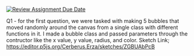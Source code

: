 [![Review Assignment Due Date](https://classroom.github.com/assets/deadline-readme-button-24ddc0f5d75046c5622901739e7c5dd533143b0c8e959d652212380cedb1ea36.svg)](https://classroom.github.com/a/pJv4oXRo)

Q1 - for the first question, we were tasked with making 5 bubbles that moved randomly around the canvas from a single class with different functions in it. I made a bubble class and passed parameters through the contructor like the x value, y value, radius, and color. 
Sketch Link; https://editor.p5js.org/Cerberus.Erza/sketches/ZGBUAbPcB
